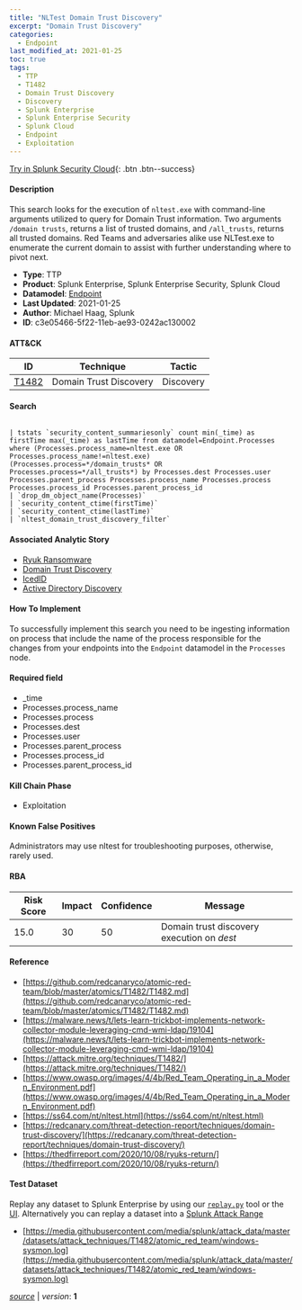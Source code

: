 ```yaml
---
title: "NLTest Domain Trust Discovery"
excerpt: "Domain Trust Discovery"
categories:
  - Endpoint
last_modified_at: 2021-01-25
toc: true
tags:
  - TTP
  - T1482
  - Domain Trust Discovery
  - Discovery
  - Splunk Enterprise
  - Splunk Enterprise Security
  - Splunk Cloud
  - Endpoint
  - Exploitation
---
```




[Try in Splunk Security Cloud](https://www.splunk.com/en_us/cyber-security.html){: .btn .btn--success}

#### Description

This search looks for the execution of `nltest.exe` with command-line arguments utilized to query for Domain Trust information. Two arguments `/domain trusts`, returns a list of trusted domains, and `/all_trusts`, returns all trusted domains. Red Teams and adversaries alike use NLTest.exe to enumerate the current domain to assist with further understanding where to pivot next.

- **Type**: TTP
- **Product**: Splunk Enterprise, Splunk Enterprise Security, Splunk Cloud
- **Datamodel**: [Endpoint](https://docs.splunk.com/Documentation/CIM/latest/User/Endpoint)
- **Last Updated**: 2021-01-25
- **Author**: Michael Haag, Splunk
- **ID**: c3e05466-5f22-11eb-ae93-0242ac130002


#### ATT&CK

| ID          | Technique   | Tactic       |
| ----------- | ----------- |--------------|
| [T1482](https://attack.mitre.org/techniques/T1482/) | Domain Trust Discovery | Discovery |



#### Search

```

| tstats `security_content_summariesonly` count min(_time) as firstTime max(_time) as lastTime from datamodel=Endpoint.Processes where (Processes.process_name=nltest.exe OR Processes.process_name!=nltest.exe) (Processes.process=*/domain_trusts* OR Processes.process=*/all_trusts*) by Processes.dest Processes.user Processes.parent_process Processes.process_name Processes.process Processes.process_id Processes.parent_process_id 
| `drop_dm_object_name(Processes)` 
| `security_content_ctime(firstTime)` 
| `security_content_ctime(lastTime)` 
| `nltest_domain_trust_discovery_filter`
```

#### Associated Analytic Story
* [Ryuk Ransomware](/stories/ryuk_ransomware)
* [Domain Trust Discovery](/stories/domain_trust_discovery)
* [IcedID](/stories/icedid)
* [Active Directory Discovery](/stories/active_directory_discovery)


#### How To Implement
To successfully implement this search you need to be ingesting information on process that include the name of the process responsible for the changes from your endpoints into the `Endpoint` datamodel in the `Processes` node.

#### Required field
* _time
* Processes.process_name
* Processes.process
* Processes.dest
* Processes.user
* Processes.parent_process
* Processes.process_id
* Processes.parent_process_id


#### Kill Chain Phase
* Exploitation


#### Known False Positives
Administrators may use nltest for troubleshooting purposes, otherwise, rarely used.



#### RBA

| Risk Score  | Impact      | Confidence   | Message      |
| ----------- | ----------- |--------------|--------------|
| 15.0 | 30 | 50 | Domain trust discovery execution on $dest$ |



#### Reference

* [https://github.com/redcanaryco/atomic-red-team/blob/master/atomics/T1482/T1482.md](https://github.com/redcanaryco/atomic-red-team/blob/master/atomics/T1482/T1482.md)
* [https://malware.news/t/lets-learn-trickbot-implements-network-collector-module-leveraging-cmd-wmi-ldap/19104](https://malware.news/t/lets-learn-trickbot-implements-network-collector-module-leveraging-cmd-wmi-ldap/19104)
* [https://attack.mitre.org/techniques/T1482/](https://attack.mitre.org/techniques/T1482/)
* [https://www.owasp.org/images/4/4b/Red_Team_Operating_in_a_Modern_Environment.pdf](https://www.owasp.org/images/4/4b/Red_Team_Operating_in_a_Modern_Environment.pdf)
* [https://ss64.com/nt/nltest.html](https://ss64.com/nt/nltest.html)
* [https://redcanary.com/threat-detection-report/techniques/domain-trust-discovery/](https://redcanary.com/threat-detection-report/techniques/domain-trust-discovery/)
* [https://thedfirreport.com/2020/10/08/ryuks-return/](https://thedfirreport.com/2020/10/08/ryuks-return/)



#### Test Dataset
Replay any dataset to Splunk Enterprise by using our [`replay.py`](https://github.com/splunk/attack_data#using-replaypy) tool or the [UI](https://github.com/splunk/attack_data#using-ui).
Alternatively you can replay a dataset into a [Splunk Attack Range](https://github.com/splunk/attack_range#replay-dumps-into-attack-range-splunk-server)

* [https://media.githubusercontent.com/media/splunk/attack_data/master/datasets/attack_techniques/T1482/atomic_red_team/windows-sysmon.log](https://media.githubusercontent.com/media/splunk/attack_data/master/datasets/attack_techniques/T1482/atomic_red_team/windows-sysmon.log)



[*source*](https://github.com/splunk/security_content/tree/develop/detections/endpoint/nltest_domain_trust_discovery.yml) \| *version*: **1**